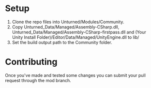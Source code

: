 # Setup

1. Clone the repo files into Unturned/Modules/Community.
2. Copy Unturned_Data/Managed/Assembly-CSharp.dll, Unturned_Data/Managed/Assembly-CSharp-firstpass.dll and (Your Unity Install Folder)/Editor/Data/Managed/UnityEngine.dll to lib/
3. Set the build output path to the Community folder.

# Contributing

Once you've made and tested some changes you can submit your pull request through the mod branch.
